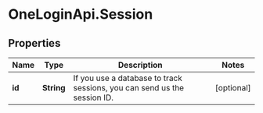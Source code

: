 # OneLoginApi.Session

## Properties

Name | Type | Description | Notes
------------ | ------------- | ------------- | -------------
**id** | **String** | If you use a database to track sessions, you can send us the session ID. | [optional] 


